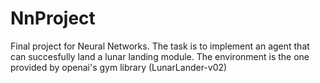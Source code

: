 # NnProject
Final project for Neural Networks.
The task is to implement an agent that can succesfully land a lunar landing module.
The environment is the one provided by openai's gym library (LunarLander-v02)
